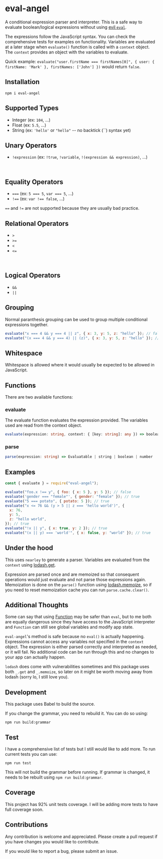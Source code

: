 # eval-angel

A conditional expression parser and interpreter. This is a safe way to evaluate boolean/logical expressions without using [evil `eval`](https://developer.mozilla.org/en-US/docs/Web/JavaScript/Reference/Global_Objects/eval#never_use_eval!).

The expressions follow the JavaScript syntax. You can check the comprehensive tests for examples on functionality. Variables are evaluated at a later stage when `evaluate()` function is called with a `context` object. The `context` provides an object with the variables to evaluate. 

Quick example: `evaluate("user.firstName === firstNames[0]", { user: { firstName: 'Mark' }, firstNames: ['John'] })` would return `false`.


## Installation

`npm i eval-angel`


## Supported Types

- Integer (ex: `104`, ...)
- Float (ex: `5.5`, ...)
- String (ex: `'hello'` or `"hello"` -- no backtick (``) syntax yet)

## Unary Operators

- `!expression` (ex: `!true`, `!variable`, `!(expression && expression)`, ...)
<br />

## Equality Operators
- `===` (ex: `5 === 5`, `var === 5`, ...)
- `!==` (ex: `var !== false`, ...)

`==` and `!=` are not supported because they are usually bad practice.
<br />

## Relational Operators
- `>`
- `>=`
- `<`
- `<=`
<br />

## Logical Operators
- `&&`
- `||`


## Grouping

Normal paranthesis grouping can be used to group multiple conditional expressions together.

```js
evaluate("x === 4 && y === 4 || z", { x: 3, y: 5, z: "hello" }); // false
evaluate("(x === 4 && y === 4) || (z)", { x: 3, y: 5, z: "hello" }); // true
```


## Whitespace

Whitespace is allowed where it would usually be expected to be allowed in JavaScript.


## Functions

There are two available functions:

### **evaluate**
The evaluate function evaluates the expression provided. The variables used are read from the context object.
```ts
evaluate(expression: string, context: { [key: string]: any }) => boolean
```

### **parse**

```ts
parse(expression: string) => Evaluatable | string | boolean | number
```

## Examples

```js
const { evaluate } = require("eval-angel");

evaluate("foo.x !== y", { foo: { x: 5 }, y: 5 }); // false
evaluate('gender === "female"', { gender: "female" }); // true
evaluate("5 === potato", { potato: 5 }); // true
evaluate("x <= 76 && (y > 5 || z === 'hello world')", {
  x: 76,
  y: 5,
  z: "hello world",
}); // true
evaluate("!x || y", { x: true, y: 2 }); // true
evaluate("(x || y) === 'world'", { x: false, y: "world" }); // true
```

## Under the hood

This uses `nearley` to generate a parser. Variables are evaluated from the `context` using [lodash.get](https://lodash.com/docs/4.17.15#get). 

Expression are parsed once and are memoized so that consequent operations would just evaluate and not parse those expressions again. Memoization is done on the `parse()` function using [lodash.memoize](https://lodash.com/docs/4.17.15#memoize), so if you need to reset memoization cache you can run `parse.cache.clear()`.

## Additional Thoughts

Some can say that using [Function](https://developer.mozilla.org/en-US/docs/Web/JavaScript/Reference/Global_Objects/Function) may be safer than `eval`, but to me both are equally dangerous since they have access to the JavaScript interpreter and `Function` can still see global variables and modify app state.

`eval-angel`'s method is safe because no `eval()` is actually happening. Expressions cannot access any variables not specified in the `context` object. The expression is either parsed correctly and interpreted as needed, or it will fail. No additional code can be run through this and no changes to your app can actually happen. 

`lodash` does come with vulnerabilities sometimes and this package uses both `_.get` and `_.memoize`, so later on it might be worth moving away from lodash (sorry lo, I still love you).


## Development

This package uses Babel to build the source.

If you change the grammar, you need to rebuild it. You can do so using:

```
npm run build:grammar
```

## Test

I have a comprehensive list of tests but I still would like to add more. To run current tests you can use:

```
npm run test 
```

This will not build the grammar before running. If grammar is changed, it needs to be rebuilt using `npm run build:grammar`.

## Coverage

This project has 92% unit tests coverage. I will be adding more tests to have full coverage soon. 


## Contributions

Any contribution is welcome and appreciated. Please create a pull request if you have changes you would like to contribute. 

If you would like to report a bug, please submit an issue.